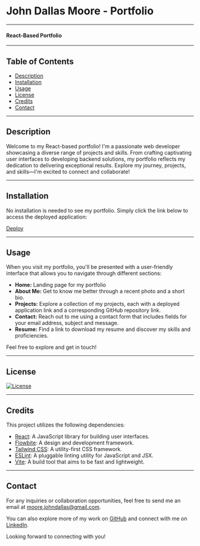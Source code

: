 # John Dallas Moore - Portfolio

---

#### React-Based Portfolio

---

## Table of Contents
- [Description](#description)
- [Installation](#installation)
- [Usage](#usage)
- [License](#license)
- [Credits](#credits)
- [Contact](#contact)

---

<a id='description'></a>
## Description

Welcome to my React-based portfolio! I'm a passionate web developer showcasing a diverse range of projects and skills. From crafting captivating user interfaces to developing backend solutions, my portfolio reflects my dedication to delivering exceptional results. Explore my journey, projects, and skills—I'm excited to connect and collaborate!



---

<a id='installation'></a>
## Installation

No installation is needed to see my portfolio. Simply click the link below to access the deployed application:

[Deploy](johndallasmoore.netlify.app)



---

<a id='usage'></a>
## Usage

When you visit my portfolio, you'll be presented with a user-friendly interface that allows you to navigate through different sections:
- **Home:** Landing page for my portfolio
- **About Me:** Get to know me better through a recent photo and a short bio.
- **Projects:** Explore a collection of my projects, each with a deployed application link and a corresponding GitHub repository link.
- **Contact:** Reach out to me using a contact form that includes fields for your email address, subject and message.
- **Resume:** Find a link to download my resume and discover my skills and proficiencies.

Feel free to explore and get in touch!


---

<a id='license'></a>
## License

[![License](https://img.shields.io/badge/License-Apache_2.0-blue.svg)](https://opensource.org/licenses/Apache-2.0)

---

<a id='credits'></a>
## Credits

This project utilizes the following dependencies:

- [React](https://reactjs.org): A JavaScript library for building user interfaces.
- [Flowbite](https://flowbite.com): A design and development framework.
- [Tailwind CSS](https://tailwindcss.com): A utility-first CSS framework.
- [ESLint](https://eslint.org): A pluggable linting utility for JavaScript and JSX.
- [Vite](https://vitejs.dev): A build tool that aims to be fast and lightweight.


---

<a id='contact'></a>
## Contact

For any inquiries or collaboration opportunities, feel free to send me an email at [moore.johndallas@gmail.com](mailto:moore.johndallas@gmail.com).

You can also explore more of my work on [GitHub](https://github.com/JohnDallasMoore/) and connect with me on [LinkedIn](https://www.linkedin.com/in/john-dallas-moore/).

Looking forward to connecting with you!
